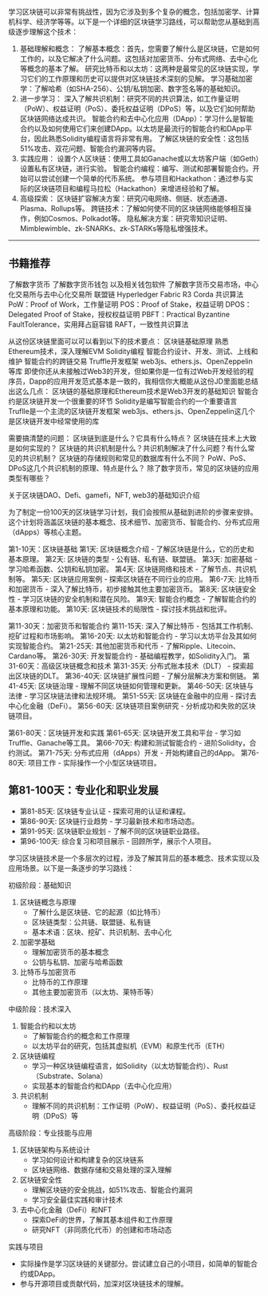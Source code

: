 学习区块链可以非常有挑战性，因为它涉及到多个复杂的概念，包括加密学、计算机科学、经济学等等。以下是一个详细的区块链学习路线，可以帮助您从基础到高级逐步理解这个技术：
1. 基础理解和概念：
了解基本概念：首先，您需要了解什么是区块链，它是如何工作的，以及它解决了什么问题。这包括对加密货币、分布式网络、去中心化等概念的基本了解。
研究比特币和以太坊：这两种是最常见的区块链实现，学习它们的工作原理和历史可以提供对区块链技术深刻的见解。
学习基础加密学：了解哈希（如SHA-256）、公钥/私钥加密、数字签名等的基础知识。
2. 进一步学习：
深入了解共识机制：研究不同的共识算法，如工作量证明（PoW）、权益证明（PoS）、委托权益证明（DPoS）等，以及它们如何帮助区块链网络达成共识。
智能合约和去中心化应用（DApp）：学习什么是智能合约以及如何使用它们来创建DApp。以太坊是最流行的智能合约和DApp平台，因此熟悉Solidity编程语言将非常有用。
了解区块链的安全性：这包括51%攻击、双花问题、智能合约漏洞等内容。
3. 实践应用：
设置个人区块链：使用工具如Ganache或以太坊客户端（如Geth）设置私有区块链，进行实验。
智能合约编程：编写、测试和部署智能合约。开始可以尝试创建一个简单的代币系统。
参与项目和Hackathon：通过参与实际的区块链项目和编程马拉松（Hackathon）来增进经验和了解。
4. 高级探索：
区块链扩容解决方案：研究闪电网络、侧链、状态通道、Plasma、Rollups等。
跨链技术：了解如何使不同的区块链网络能够相互操作，例如Cosmos、Polkadot等。
隐私解决方案：研究零知识证明、Mimblewimble、zk-SNARKs、zk-STARKs等隐私增强技术。

--------------------

## 书籍推荐
了解数字货币
了解数字货币钱包 以及相关钱包软件
了解数字货币交易市场，中心化交易所与去中心化交易所
联盟链
Hyperledger Fabric
R3 Corda
共识算法
PoW：Proof of Work，工作量证明
POS：Proof of Stake，权益证明
DPOS：Delegated Proof of Stake，授权权益证明
PBFT：Practical Byzantine FaultTolerance，实用拜占庭容错
RAFT，一致性共识算法


从这份区块链里面可以可以看到以下的技术要点：
区块链基础原理
熟悉Ethereum技术，深入理解EVM
Solidity编程
智能合约设计、开发、测试、上线和维护
智能合约的跨链交易
Truffle开发框架
web3js、ethers.js、OpenZeppelin等库
即使你还从未接触过Web3的开发，但如果你是一位有过Web开发经验的程序员，Dapp的应用开发范式基本是一致的，我相信你大概能从这份JD里面能总结出这么几点：
区块链的基础原理和Ethereum技术是Web3开发的基础知识
智能合约是区块链开发一个很重要的环节
Solidity是编写智能合约的一个重要语言
Truflle是一个主流的区块链开发框架
web3js、ethers.js、OpenZeppelin这几个是区块链开发中经常使用的库

需要搞清楚的问题：
区块链到底是什么？它具有什么特点？
区块链在技术上大致是如何实现的？
区块链的共识机制是什么？共识机制解决了什么问题？有什么常见的共识机制？
区块链的存储规则和常见的数据库有什么不同？
PoW、PoS、DPoS这几个共识机制的原理、特点是什么？
除了数字货币，常见的区块链的应用类型有哪些？

关于区块链DAO、Defi、gamefi，NFT, web3的基础知识介绍


为了制定一份100天的区块链学习计划，我们会按照从基础到进阶的步骤来安排。这个计划将涵盖区块链的基本概念、技术细节、加密货币、智能合约、分布式应用（dApps）等核心主题。

第1-10天：区块链基础
第1天: 区块链概念介绍 - 了解区块链是什么，它的历史和基本原理。
第2天: 区块链的类型 - 公有链、私有链、联盟链。
第3天: 加密基础 - 学习哈希函数、公钥和私钥加密。
第4天: 区块链网络和技术 - 了解节点、共识机制等。
第5天: 区块链应用案例 - 探索区块链在不同行业的应用。
第6-7天: 比特币和加密货币 - 深入了解比特币，初步接触其他主要加密货币。
第8天: 区块链安全性 - 学习区块链的安全机制和潜在风险。
第9天: 智能合约概念 - 了解智能合约的基本原理和功能。
第10天: 区块链技术的局限性 - 探讨技术挑战和批评。

第11-30天：加密货币和智能合约
第11-15天: 深入了解比特币 - 包括其工作机制、挖矿过程和市场影响。
第16-20天: 以太坊和智能合约 - 学习以太坊平台及其如何实现智能合约。
第21-25天: 其他加密货币和代币 - 了解Ripple、Litecoin、Cardano等。
第26-30天: 开发智能合约 - 基础编程教学，如Solidity入门。
第31-60天：高级区块链概念和技术
第31-35天: 分布式账本技术（DLT） - 探索超出区块链的DLT。
第36-40天: 区块链扩展性问题 - 了解分层解决方案和侧链。
第41-45天: 区块链治理 - 理解不同区块链如何管理和更新。
第46-50天: 区块链与法律 - 学习区块链法律和法规环境。
第51-55天: 区块链在金融中的应用 - 探讨去中心化金融（DeFi）。
第56-60天: 区块链项目案例研究 - 分析成功和失败的区块链项目。

第61-80天：区块链开发和实践
第61-65天: 区块链开发工具和平台 - 学习如Truffle、Ganache等工具。
第66-70天: 构建和测试智能合约 - 进阶Solidity，合约测试。
第71-75天: 分布式应用（dApps）开发 - 开始构建自己的dApp。
第76-80天: 项目工作 - 实际操作一个小型区块链项目。

## 第81-100天：专业化和职业发展
- 第81-85天: 区块链专业认证 - 探索可用的认证和课程。
- 第86-90天: 区块链行业趋势 - 学习最新技术和市场动态。
- 第91-95天: 区块链职业规划 - 了解不同的区块链职业路径。
- 第96-100天: 综合复习和项目展示 - 回顾所学，展示个人项目。


学习区块链技术是一个多层次的过程，涉及了解其背后的基本概念、技术实现以及应用场景。以下是一条逐步的学习路线：

初级阶段：基础知识
1. 区块链概念与原理
   - 了解什么是区块链、它的起源（如比特币）
   - 区块链类型：公共链、联盟链、私有链
   - 基本术语：区块、挖矿、共识机制、去中心化
2. 加密学基础
   - 理解加密货币的基本概念
   - 公钥与私钥、加密与哈希函数
3. 比特币与加密货币
   - 比特币的工作原理
   - 其他主要加密货币（以太坊、莱特币等）

中级阶段：技术深入
1. 智能合约和以太坊
   - 了解智能合约的概念和工作原理
   - 以太坊平台的研究，包括其虚拟机（EVM）和原生代币（ETH）
2. 区块链编程
   - 学习一种区块链编程语言，如Solidity（以太坊智能合约）、Rust（Substrate、Solana）
   - 实现基本的智能合约和DApp（去中心化应用）
3. 共识机制
   - 理解不同的共识机制：工作证明（PoW）、权益证明（PoS）、委托权益证明（DPoS）等

高级阶段：专业技能与应用
1. 区块链架构与系统设计
   - 学习如何设计和构建复杂的区块链系
   - 区块链网络、数据存储和交易处理的深入理解
2. 区块链安全性
   - 理解区块链的安全挑战，如51%攻击、智能合约漏洞
   - 学习安全最佳实践和审计技术
3. 去中心化金融（DeFi）和NFT
   - 探索DeFi的世界，了解其基本组件和工作原理
   - 研究NFT（非同质化代币）的创建和市场动态

实践与项目
- 实际操作是学习区块链的关键部分。尝试建立自己的小项目，如简单的智能合约或DApp。
- 参与开源项目或贡献代码，加深对区块链技术的理解。

